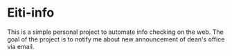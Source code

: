 # Eiti-info

This is a simple personal project to automate info checking on the web. The goal of the project is to notify me about new announcement of dean's office via email.
